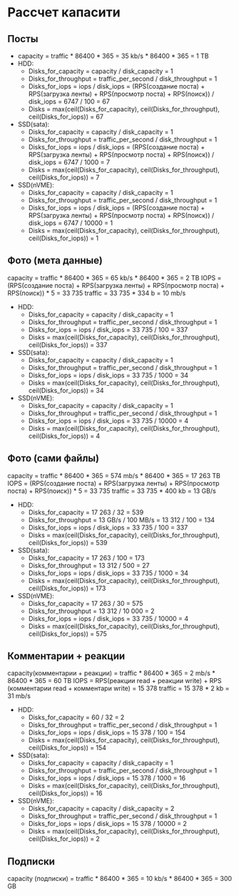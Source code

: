 # Рассчет капасити
## Посты
- capacity = traffic * 86400 * 365 = 35 kb/s * 86400 * 365 = 1 TB
- HDD: 
  - Disks_for_capacity = capacity / disk_capacity = 1
  - Disks_for_throughput = traffic_per_second / disk_throughput = 1
  - Disks_for_iops = iops / disk_iops = (RPS(создание поста) + RPS(загрузка ленты) + RPS(просмотр поста) + RPS(поиск)) / disk_iops = 6747 / 100 = 67
  - Disks = max(ceil(Disks_for_capacity), ceil(Disks_for_throughput), ceil(Disks_for_iops)) = 67
- SSD(sata):
  - Disks_for_capacity = capacity / disk_capacity = 1
  - Disks_for_throughput = traffic_per_second / disk_throughput = 1
  - Disks_for_iops = iops / disk_iops = (RPS(создание поста) + RPS(загрузка ленты) + RPS(просмотр поста) + RPS(поиск)) / disk_iops = 6747 / 1000 = 7
  - Disks = max(ceil(Disks_for_capacity), ceil(Disks_for_throughput), ceil(Disks_for_iops)) = 7
- SSD(nVME):
  - Disks_for_capacity = capacity / disk_capacity = 1
  - Disks_for_throughput = traffic_per_second / disk_throughput = 1
  - Disks_for_iops = iops / disk_iops = (RPS(создание поста) + RPS(загрузка ленты) + RPS(просмотр поста) + RPS(поиск)) / disk_iops = 6747 / 10000 = 1
  - Disks = max(ceil(Disks_for_capacity), ceil(Disks_for_throughput), ceil(Disks_for_iops)) = 1
## Фото (мета данные)
capacity = traffic * 86400 * 365 = 65 kb/s * 86400 * 365 = 2 TB
IOPS = (RPS(создание поста) + RPS(загрузка ленты) + RPS(просмотр поста) + RPS(поиск)) * 5 = 33 735
traffic = 33 735 * 334 b = 10 mb/s
- HDD: 
  - Disks_for_capacity = capacity / disk_capacity = 1
  - Disks_for_throughput = traffic_per_second / disk_throughput = 1
  - Disks_for_iops = iops / disk_iops = 33 735 / 100 = 337
  - Disks = max(ceil(Disks_for_capacity), ceil(Disks_for_throughput), ceil(Disks_for_iops)) = 337
- SSD(sata):
  - Disks_for_capacity = capacity / disk_capacity = 1
  - Disks_for_throughput = traffic_per_second / disk_throughput = 1
  - Disks_for_iops = iops / disk_iops = 33 735 / 1000 = 34
  - Disks = max(ceil(Disks_for_capacity), ceil(Disks_for_throughput), ceil(Disks_for_iops)) = 34
- SSD(nVME):
  - Disks_for_capacity = capacity / disk_capacity = 1
  - Disks_for_throughput = traffic_per_second / disk_throughput = 1
  - Disks_for_iops = iops / disk_iops =  33 735 / 10000 = 4
  - Disks = max(ceil(Disks_for_capacity), ceil(Disks_for_throughput), ceil(Disks_for_iops)) = 4
## Фото (сами файлы)
capacity = traffic * 86400 * 365 = 574 mb/s * 86400 * 365 = 17 263 TB
IOPS = (RPS(создание поста) + RPS(загрузка ленты) + RPS(просмотр поста) + RPS(поиск)) * 5 = 33 735
traffic = 33 735 * 400 kb = 13 GB/s

- HDD: 
  - Disks_for_capacity = 17 263 / 32 = 539
  - Disks_for_throughput = 13 GB/s / 100 MB/s = 13 312 / 100 = 134
  - Disks_for_iops = iops / disk_iops = 33 735 / 100 = 337
  - Disks = max(ceil(Disks_for_capacity), ceil(Disks_for_throughput), ceil(Disks_for_iops)) = 539
- SSD(sata):
  - Disks_for_capacity = 17 263 / 100 = 173
  - Disks_for_throughput = 13 312 / 500 = 27
  - Disks_for_iops = iops / disk_iops = 33 735 / 1000 = 34
  - Disks = max(ceil(Disks_for_capacity), ceil(Disks_for_throughput), ceil(Disks_for_iops)) = 173
- SSD(nVME):
  - Disks_for_capacity = 17 263 / 30 = 575
  - Disks_for_throughput = 13 312 / 10 000 = 2
  - Disks_for_iops = iops / disk_iops =  33 735 / 10000 = 4
  - Disks = max(ceil(Disks_for_capacity), ceil(Disks_for_throughput), ceil(Disks_for_iops)) = 575

## Комментарии + реакции
capacity(комментарии + реакции) = traffic * 86400 * 365 = 2 mb/s * 86400 * 365 = 60 TB
IOPS = RPS(реакции read + реакции write) + RPS (комментарии read + комментари write) = 15 378
traffic = 15 378 * 2 kb = 31 mb/s

- HDD: 
  - Disks_for_capacity = 60 / 32 = 2
  - Disks_for_throughput = traffic_per_second / disk_throughput = 1
  - Disks_for_iops = iops / disk_iops = 15 378 / 100 = 154
  - Disks = max(ceil(Disks_for_capacity), ceil(Disks_for_throughput), ceil(Disks_for_iops)) = 154
- SSD(sata):
  - Disks_for_capacity = capacity / disk_capacity = 1
  - Disks_for_throughput = traffic_per_second / disk_throughput = 1
  - Disks_for_iops = iops / disk_iops = 15 378 / 1000 = 16
  - Disks = max(ceil(Disks_for_capacity), ceil(Disks_for_throughput), ceil(Disks_for_iops)) = 16
- SSD(nVME):
  - Disks_for_capacity = capacity / disk_capacity = 2
  - Disks_for_throughput = traffic_per_second / disk_throughput = 1
  - Disks_for_iops = iops / disk_iops =  15 378 / 10000 = 2
  - Disks = max(ceil(Disks_for_capacity), ceil(Disks_for_throughput), ceil(Disks_for_iops)) = 2

## Подписки
capacity (подписки) = traffic * 86400 * 365 = 10 kb/s * 86400 * 365 = 300 GB
